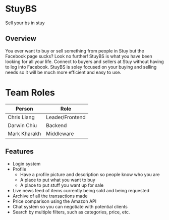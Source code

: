 # StuyBS
Sell your bs in stuy

## Overview
You ever want to buy or sell something from people in Stuy but the Facebook page sucks? Look no further! StuyBS is what you have been looking for all your life. Connect to buyers and sellers at Stuy without having to log into Facebook. StuyBS is soley focused on your buying and selling needs so it will be much more efficient and easy to use.

# Team Roles
|Person        |Role           |
|--------------|---------------|
| Chris Liang  |Leader/Frontend|
| Darwin Chiu  |Backend        |
| Mark Kharakh |Middleware     |

## Features
* Login system
* Profile 
  * Have a profile picture and description so people know who you are
  * A place to put what you want to buy
  * A place to put stuff you want up for sale
* Live news feed of items currently being sold and being requested
* Archive of all the transactions made
* Price comparison using the Amazon API
* Chat system so you can negotiate with potential clients
* Search by multiple filters, such as categories, price, etc.


